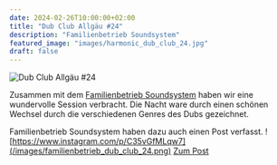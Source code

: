 ```yaml
---
date: 2024-02-26T10:00:00+02:00
title: "Dub Club Allgäu #24"
description: "Familienbetrieb Soundsystem"
featured_image: "images/harmonic_dub_club_24.jpg"
draft: false
---
```


![Dub Club Allgäu #24](/images/harmonic_dub_club_24.jpg)

Zusammen mit dem [Familienbetrieb Soundsystem](https://www.instagram.com/familienbetriebsoundsystem/) haben wir eine wundervolle Session verbracht.
Die Nacht ware durch einen schönen Wechsel durch die verschiedenen Genres des Dubs gezeichnet.

Familienbetrieb Soundsystem haben dazu auch einen Post verfasst.
![https://www.instagram.com/p/C35vGfMLqw7](/images/familienbetrieb_dub_club_24.png)
[Zum Post](https://www.instagram.com/p/C35vGfMLqw7)
